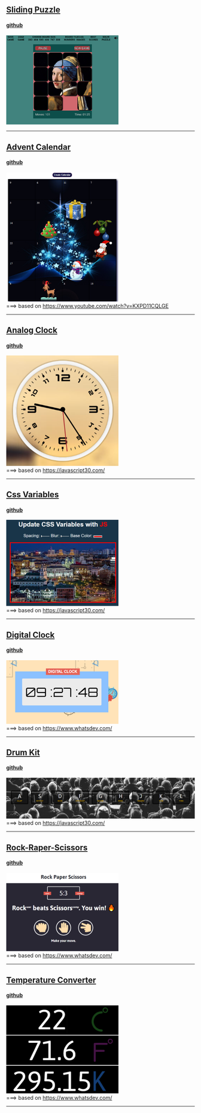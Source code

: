 ## <a href="https://ilyakozak.github.io/js-mini-projects/sliding-puzzle">Sliding Puzzle</a>

#### <a href="https://github.com/IlyaKozak/js-mini-projects/tree/master/sliding-puzzle">github</a>

<a href="https://ilyakozak.github.io/js-mini-projects/sliding-puzzle"><img src="sliding-puzzle.png" width="300"/></a><br />

---

## <a href="https://ilyakozak.github.io/js-mini-projects/advent-calendar">Advent Calendar</a>

#### <a href="https://github.com/IlyaKozak/js-mini-projects/tree/master/advent-calendar">github</a>

<a href="https://ilyakozak.github.io/js-mini-projects/advent-calendar"><img src="advent-calendar.png" width="300"/></a><br />
===> based on https://www.youtube.com/watch?v=KXPD11CQLGE

---

## <a href="https://ilyakozak.github.io/js-mini-projects/analog-clock">Analog Clock</a>

#### <a href="https://github.com/IlyaKozak/js-mini-projects/tree/master/analog-clock">github</a>

<a href="https://ilyakozak.github.io/js-mini-projects/analog-clock"><img src="analog-clock.png" width="300"/></a><br />
===> based on https://javascript30.com/

---

## <a href="https://ilyakozak.github.io/js-mini-projects/css-variables">Css Variables</a>

#### <a href="https://github.com/IlyaKozak/js-mini-projects/tree/master/css-variables">github</a>

<a href="https://ilyakozak.github.io/js-mini-projects/css-variables"><img src="css-variables.png" width="300"/></a><br />
===> based on https://javascript30.com/

---

## <a href="https://ilyakozak.github.io/js-mini-projects/digital-clock">Digital Clock</a>

#### <a href="https://github.com/IlyaKozak/js-mini-projects/tree/master/digital-clock">github</a>

<a href="https://ilyakozak.github.io/js-mini-projects/digital-clock"><img src="digital-clock.png" width="300"/></a><br />
===> based on https://www.whatsdev.com/

---

## <a href="https://ilyakozak.github.io/js-mini-projects/drum-kit">Drum Kit</a>

#### <a href="https://github.com/IlyaKozak/js-mini-projects/tree/master/drum-kit">github</a>

<a href="https://ilyakozak.github.io/js-mini-projects/drum-kit"><img src="drum-kit.png" width="600"/></a><br />
===> based on https://javascript30.com/

---

## <a href="https://ilyakozak.github.io/js-mini-projects/rock-paper-scissors">Rock-Raper-Scissors</a>

#### <a href="https://github.com/IlyaKozak/js-mini-projects/tree/master/rock-paper-scissors">github</a>

<a href="https://ilyakozak.github.io/js-mini-projects/rock-paper-scissors"><img src="rock-paper-scissors.png" width="300"/></a><br />
===> based on https://www.whatsdev.com/

---

## <a href="https://ilyakozak.github.io/js-mini-projects/temperature-converter">Temperature Converter</a>

#### <a href="https://github.com/IlyaKozak/js-mini-projects/tree/master/temperature-converter">github</a>

<a href="https://ilyakozak.github.io/js-mini-projects/temperature-converter"><img src="temperature-converter.png" width="300"/></a><br />
===> based on https://www.whatsdev.com/

---
